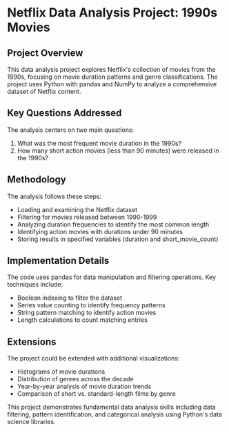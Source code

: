# Netflix Data Analysis Project: 1990s Movies

## Project Overview
This data analysis project explores Netflix's collection of movies from the 1990s, focusing on movie duration patterns and genre classifications. The project uses Python with pandas and NumPy to analyze a comprehensive dataset of Netflix content.

## Key Questions Addressed
The analysis centers on two main questions:
1. What was the most frequent movie duration in the 1990s?
2. How many short action movies (less than 90 minutes) were released in the 1990s?

## Methodology
The analysis follows these steps:
- Loading and examining the Netflix dataset
- Filtering for movies released between 1990-1999
- Analyzing duration frequencies to identify the most common length
- Identifying action movies with durations under 90 minutes
- Storing results in specified variables (duration and short_movie_count)

## Implementation Details
The code uses pandas for data manipulation and filtering operations. Key techniques include:
- Boolean indexing to filter the dataset
- Series value counting to identify frequency patterns
- String pattern matching to identify action movies
- Length calculations to count matching entries

## Extensions
The project could be extended with additional visualizations:
- Histograms of movie durations
- Distribution of genres across the decade
- Year-by-year analysis of movie duration trends
- Comparison of short vs. standard-length films by genre

This project demonstrates fundamental data analysis skills including data filtering, pattern identification, and categorical analysis using Python's data science libraries.

